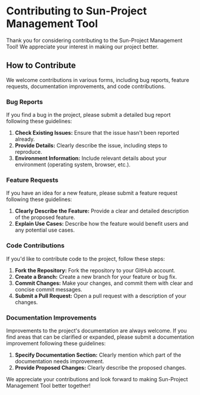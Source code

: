 # Contributing to Sun-Project Management Tool

Thank you for considering contributing to the Sun-Project Management Tool! We appreciate your interest in making our project better.

## How to Contribute

We welcome contributions in various forms, including bug reports, feature requests, documentation improvements, and code contributions.

### Bug Reports

If you find a bug in the project, please submit a detailed bug report following these guidelines:

1. **Check Existing Issues:** Ensure that the issue hasn't been reported already.
2. **Provide Details:** Clearly describe the issue, including steps to reproduce.
3. **Environment Information:** Include relevant details about your environment (operating system, browser, etc.).

### Feature Requests

If you have an idea for a new feature, please submit a feature request following these guidelines:

1. **Clearly Describe the Feature:** Provide a clear and detailed description of the proposed feature.
2. **Explain Use Cases:** Describe how the feature would benefit users and any potential use cases.

### Code Contributions

If you'd like to contribute code to the project, follow these steps:

1. **Fork the Repository:** Fork the repository to your GitHub account.
2. **Create a Branch:** Create a new branch for your feature or bug fix.
3. **Commit Changes:** Make your changes, and commit them with clear and concise commit messages.
4. **Submit a Pull Request:** Open a pull request with a description of your changes.

### Documentation Improvements

Improvements to the project's documentation are always welcome. If you find areas that can be clarified or expanded, please submit a documentation improvement following these guidelines:

1. **Specify Documentation Section:** Clearly mention which part of the documentation needs improvement.
2. **Provide Proposed Changes:** Clearly describe the proposed changes.


We appreciate your contributions and look forward to making Sun-Project Management Tool better together!
